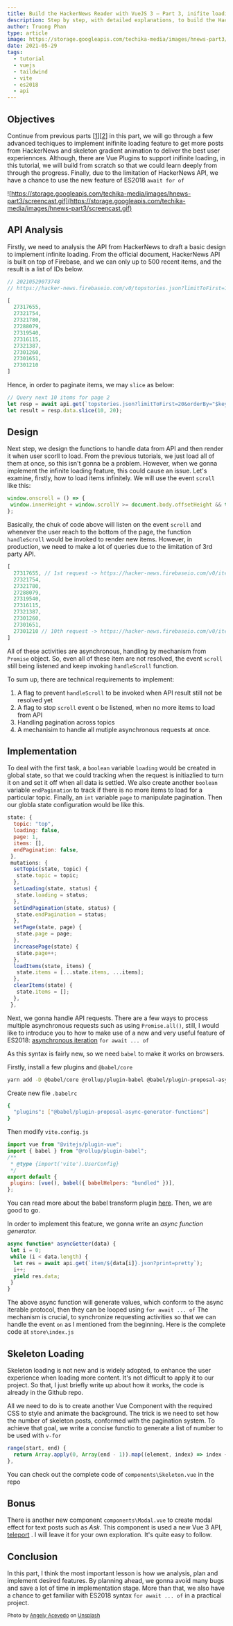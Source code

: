 ```yaml
---
title: Build the HackerNews Reader with VueJS 3 — Part 3, inifite loading with ES2018 syntax
description: Step by step, with detailed explanations, to build the HackerNews Reader using Vue 3, Vite 2, VueX 4 & Tailwind, with the implementation of infinite loading by using ES2018 syntax
author: Truong Phan
type: article
image: https://storage.googleapis.com/techika-media/images/hnews-part3/banner.jpg
date: 2021-05-29
tags:
  - tutorial
  - vuejs
  - taildwind
  - vite
  - es2018
  - api
---
```

## Objectives

Continue from previous parts [[1](https://techika.com/2021/01/09/build-hackernews-reader-vuejs-tailwind-p1/)][[2](https://techika.com/2021/01/16/build-hackernews-reader-vuejs-tailwind-p2/)] in this part, we will go through a few advanced techiques to implement inifinite loading feature to get more posts from HackerNews and skeleton gradient animation to deliver the best user experiennces. Although, there are Vue Plugins to support inifinite loading, in this tutorial, we will build from scratch so that we could learn deeply from through the progress. Finally, due to the limitation of HackerNews API, we have a chance to use the new feature of ES2018 `await for of`

![https://storage.googleapis.com/techika-media/images/hnews-part3/screencast.gif](https://storage.googleapis.com/techika-media/images/hnews-part3/screencast.gif)

## API Analysis

Firstly, we need to analysis the API from HackerNews to draft a basic design to implement infinite loading. From the official document, HackerNews API is built on top of Firebase, and we can only up to 500 recent items, and the result is a list of IDs below.

```jsx
// 20210529073748
// https://hacker-news.firebaseio.com/v0/topstories.json?limitToFirst=10&orderBy=%22$key%22

[
  27317655,
  27321754,
  27321780,
  27288079,
  27319540,
  27316115,
  27321387,
  27301260,
  27301651,
  27301210
]
```

Hence, in order to paginate items, we may `slice` as below:

```jsx
// Query next 10 items for page 2
let resp = await api.get(`topstories.json?limitToFirst=20&orderBy="$key"`);
let result = resp.data.slice(10, 20);
```

## Design

Next step, we design the functions to handle data from API and then render it when user scorll to load. From the previous tutorials, we just load all of them at once, so this isn't gonna be a problem. However, when we gonna implement the infinite loading feature, this could cause an issue.
Let's examine, firstly, how to load items infinitely. We will use the event `scroll` like this:

```javascript
window.onscroll = () => {
 window.innerHeight + window.scrollY >= document.body.offsetHeight && this.handleScroll();
};
```

Basically, the chuk of code above will listen on the event `scroll` and whenever the user reach to the bottom of the page, the function `handleScroll` would be invoked to render new items. However, in production, we need to make a lot of queries due to the limitation of 3rd party API.

```javascript
[
  27317655, // 1st request -> https://hacker-news.firebaseio.com/v0/item/27317655.json
  27321754, 
  27321780,
  27288079,
  27319540,
  27316115,
  27321387,
  27301260,
  27301651,
  27301210 // 10th request -> https://hacker-news.firebaseio.com/v0/item/27301210.json
]
```

All of these activities are asynchronous, handling by mechanism from `Promise` object. So, even all of these item are not resolved, the event `scroll` still being listened and keep invoking `handleScroll` function.

To sum up, there are technical requirements to implement:  

1. A flag to prevent `handleScroll` to be invoked when API result still not be resolved yet
2. A flag to stop `scroll` event o be listened, when no more items to load from API
3. Handling pagination across topics
4. A mechanisim to handle all mutiple asynchronous requests at once.

## Implementation

To deal with the first task, a `boolean` variable `loading` would be created in global state, so that we could tracking when the request is initiazlied to turn it on and set it off when all data is settled. We also create another `boolean` variable `endPagination` to track if there is no more items to load for a particular topic. Finally, an `int` variable `page` to manipulate pagination. Then our globla state configuration would be like this.

```jsx
state: {
  topic: "top",
  loading: false,
  page: 1,
  items: [],
  endPagination: false,
 },
 mutations: {
  setTopic(state, topic) {
   state.topic = topic;
  },
  setLoading(state, status) {
   state.loading = status;
  },
  setEndPagination(state, status) {
   state.endPagination = status;
  },
  setPage(state, page) {
   state.page = page;
  },
  increasePage(state) {
   state.page++;
  },
  loadItems(state, items) {
   state.items = [...state.items, ...items];
  },
  clearItems(state) {
   state.items = [];
  },
 },

```

Next, we gonna handle API requests. There are a few ways to process multiple asynchronous requests such as using `Promise.all()`, still, I would like to introduce you to how to make use of a new and very useful feature of ES2018: [asynchronous iteration](https://github.com/tc39/proposal-async-iteration) `for await ... of`

As this syntax is fairly new, so we need `babel` to make it works on browsers.

Firstly, install a few plugins and `@babel/core`

```bash
yarn add -D @babel/core @rollup/plugin-babel @babel/plugin-proposal-async-generator-functions
```

Create new file `.babelrc`

```bash
{
  "plugins": ["@babel/plugin-proposal-async-generator-functions"]
}
```

Then modify `vite.config.js`

```jsx
import vue from "@vitejs/plugin-vue";
import { babel } from "@rollup/plugin-babel";
/**
 * @type {import('vite').UserConfig}
 */
export default {
 plugins: [vue(), babel({ babelHelpers: "bundled" })],
};
```

You can read more about the babel transform plugin [here](https://babeljs.io/docs/en/babel-plugin-proposal-async-generator-functions). Then, we are good to go.

In order to implement this feature, we gonna write an *async function generator.*

```jsx
async function* asyncGetter(data) {
 let i = 0;
 while (i < data.length) {
  let res = await api.get(`item/${data[i]}.json?print=pretty`);
  i++;
  yield res.data;
 }
}
```

The above async function will generate values, which conform to the async iterable protocol, then they can be looped using `for await ... of` The mechanism is crucial, to synchronize requesting activities so that we can handle the event `on` as I mentioned from the beginning. Here is the complete code at `store\index.js`

## Skeleton Loading

Skeleton loading is not new and is widely adopted, to enhance the user experience when loading more content. It's not difficult to apply it to our project. So that, I just briefly write up about how it works, the code is already in the Github repo.

All we need to do is to create another Vue Component with the required CSS to style and animate the background. The trick is we need to set how the number of skeleton posts, conformed with the pagination system. To achieve that goal, we write a concise functio to generate a list of number to be used with `v-for`

```jsx
range(start, end) {
  return Array.apply(0, Array(end - 1)).map((element, index) => index + start);
},
```

You can check out the complete code of `components\Skeleton.vue` in the repo

## Bonus

There is another new component `components\Modal.vue` to create modal effect for text posts such as *Ask*. This component is used a new Vue 3 API, [teleport](https://v3.vuejs.org/guide/teleport.html) .  I will leave it for your own exploration. It's quite easy to follow.

## Conclusion

In this part, I think the most important lesson is how we analysis, plan and implement desired features. By planning ahead, we gonna avoid many bugs and save a lot of time in implementation stage. More than that, we also have a chance to get familiar with ES2018 syntax `for await ... of` in a practical project.

<sub>Photo by <a href="https://unsplash.com/@angelyviviana55?utm_source=unsplash&utm_medium=referral&utm_content=creditCopyText">Angely Acevedo</a> on <a href="https://unsplash.com/s/photos/infinite?utm_source=unsplash&utm_medium=referral&utm_content=creditCopyText">Unsplash</a></sub>
  